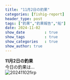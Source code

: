 ```yaml
---
title: "11月2日の釣果"
categories: [fishig-report]
header_type: post
tags: ["釣果","釣果報告","船"]
date: 2024-11-02
show_date         : true
show_tags         : true
show_categories   : true
show_author: true
---
```

**11月2日の釣果**
<br>
今日の釣果は…  
![20241102firp](https://assets-cdn-my-site-20230410.pages.dev/hi-network-repo.github.io/assets/image/IMG_3981.jpg "2024/11/02の釣果")





